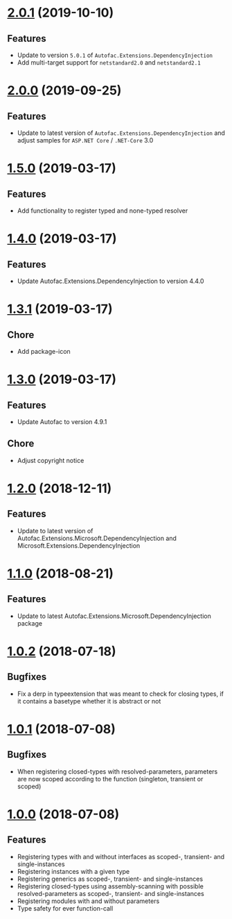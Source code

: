 # [2.0.1](https://www.nuget.org/packages/Autofac.Extensions.FluentBuilder/2.0.1) (2019-10-10)

## Features

* Update to version `5.0.1` of `Autofac.Extensions.DependencyInjection`
* Add multi-target support for `netstandard2.0` and `netstandard2.1` 

# [2.0.0](https://www.nuget.org/packages/Autofac.Extensions.FluentBuilder/2.0.0) (2019-09-25)

## Features

* Update to latest version of `Autofac.Extensions.DependencyInjection` and adjust samples for `ASP.NET Core` / `.NET-Core` 3.0

# [1.5.0](https://www.nuget.org/packages/Autofac.Extensions.FluentBuilder/1.5.0) (2019-03-17)

## Features

* Add functionality to register typed and none-typed resolver

# [1.4.0](https://www.nuget.org/packages/Autofac.Extensions.FluentBuilder/1.4.0) (2019-03-17)

## Features

* Update Autofac.Extensions.DependencyInjection to version 4.4.0

# [1.3.1](https://www.nuget.org/packages/Autofac.Extensions.FluentBuilder/1.3.1) (2019-03-17)

## Chore

* Add package-icon

# [1.3.0](https://www.nuget.org/packages/Autofac.Extensions.FluentBuilder/1.3.0) (2019-03-17)

## Features

* Update Autofac to version 4.9.1

## Chore

* Adjust copyright notice

# [1.2.0](https://www.nuget.org/packages/Autofac.Extensions.FluentBuilder/1.2.0) (2018-12-11)

## Features

* Update to latest version of Autofac.Extensions.Microsoft.DependencyInjection and  Microsoft.Extensions.DependencyInjection

# [1.1.0](https://www.nuget.org/packages/Autofac.Extensions.FluentBuilder/1.1.0) (2018-08-21)

## Features

* Update to latest Autofac.Extensions.Microsoft.DependencyInjection package

# [1.0.2](https://www.nuget.org/packages/Autofac.Extensions.FluentBuilder/1.0.2) (2018-07-18)

## Bugfixes

* Fix a derp in typeextension that was meant to check for closing types, if it contains a basetype whether it is abstract or not

# [1.0.1](https://www.nuget.org/packages/Autofac.Extensions.FluentBuilder/1.0.1) (2018-07-08)

## Bugfixes

* When registering closed-types with resolved-parameters, parameters are now scoped according to the function (singleton, transient or scoped)

# [1.0.0](https://www.nuget.org/packages/Autofac.Extensions.FluentBuilder/1.0.0) (2018-07-08)

## Features

* Registering types with and without interfaces as scoped-, transient- and single-instances
* Registering instances with a given type
* Registering generics as scoped-, transient- and single-instances
* Registering closed-types using assembly-scanning with possible resolved-parameters as scoped-, transient- and single-instances
* Registering modules with and without parameters
* Type safety for ever function-call 
